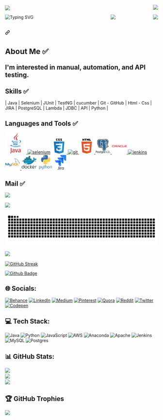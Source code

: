 <!-- count -->
<a href="https://hits.seeyoufarm.com"><img src="https://hits.seeyoufarm.com/api/count/incr/badge.svg?url=https%3A%2F%2Fgithub.com%2Fgjbae1212%2Fhit-counter&count_bg=%23495AA6&title_bg=%23555555&icon=opencontainersinitiative.svg&icon_color=%23E7E7E7&title=hits&edge_flat=false" align="right"/></a>

<p align="left"><img src="https://i.imgur.com/A6bWGFl.gif" width="130" align="center"/>
 
 <img src="https://komarev.com/ghpvc/?username=atinccihad&&style=plastics&&color=gray" align="right"/></p>
 <!-- Coder Uncle Pic -->
 <div id="header" align="left" > <img src="https://cdn.dribbble.com/users/1162077/screenshots/3848914/programmer.gif" width="140" align="right"/>

<!-- %7C -> alttaki yaziya eklemenize yariyor %CC00FF-->
![Typing SVG](https://readme-typing-svg.herokuapp.com?color=&lines=Welcome+Cihad+ATINC+profile%7C)

<!-- yorum satiri-->
<h2 dir="auto"><a id="user-content-necktie-about-me" class="anchor" aria-hidden="true" href="#necktie-about-me"><svg class="octicon octicon-link" viewBox="0 0 16 16" version="1.1" width="16" height="16" aria-hidden="true"><path fill-rule="evenodd" d="M7.775 3.275a.75.75 0 001.06 1.06l1.25-1.25a2 2 0 112.83 2.83l-2.5 2.5a2 2 0 01-2.83 0 .75.75 0 00-1.06 1.06 3.5 3.5 0 004.95 0l2.5-2.5a3.5 3.5 0 00-4.95-4.95l-1.25 1.25zm-4.69 9.64a2 2 0 010-2.83l2.5-2.5a2 2 0 012.83 0 .75.75 0 001.06-1.06 3.5 3.5 0 00-4.95 0l-2.5 2.5a3.5 3.5 0 004.95 4.95l1.25-1.25a.75.75 0 00-1.06-1.06l-1.25 1.25a2 2 0 01-2.83 0z">
 
 ### </path></svg></a> About Me ✅ 
<p>I'm interested in manual, automation, and API testing.</p>
 
 ## </path></svg></a> Skills ✅
| Java | Selenium | JUnit | TestNG | cucumber | Git - GitHub | Html - Css | JIRA | PostgreSQL | Lambda | JDBC | API | Python | </h4>
 <br>
 
 ## </path></svg></a> Languages and Tools ✅ </a> 
 
 <a href="https://www.java.com/tr/" target="_blank" rel="noreferrer"> <img src="https://raw.githubusercontent.com/devicons/devicon/master/icons/java/java-original-wordmark.svg" alt="java" width="70" height="70"/> 
 <a href="https://www.selenium.dev/" target="_blank" rel="noreferrer"> <img src="https://raw.githubusercontent.com/detain/svg-logos/780f25886640cef088af994181646db2f6b1a3f8/svg/selenium-logo.svg" alt="selenium" width="50" height="50"/></a> <a href="https://www.w3schools.com/css/" target="_blank" rel="noreferrer"> <img src="https://raw.githubusercontent.com/devicons/devicon/master/icons/css3/css3-original-wordmark.svg" alt="css3" width="50" height="50"/> </a> <a href="https://git-scm.com/" target="_blank" rel="noreferrer"> <img src="https://www.vectorlogo.zone/logos/git-scm/git-scm-icon.svg" alt="git" width="50" height="50"/> </a> <a href="https://www.w3.org/html/" target="_blank" rel="noreferrer"><a href="https://www.w3schools.com/html/" target="_blank" rel="noreferrer"> <img src="https://raw.githubusercontent.com/devicons/devicon/master/icons/html5/html5-original-wordmark.svg" alt="html5" width="50" height="50"/> </a> <a href="https://www.postgresql.org/" target="_blank" rel="noreferrer"> <img src="https://raw.githubusercontent.com/devicons/devicon/master/icons/postgresql/postgresql-original-wordmark.svg" alt="PostgreSQL" width="50" height="50"/> </a> <a href="https://www.oracle.com/" target="_blank" rel="noreferrer"><img src="https://raw.githubusercontent.com/devicons/devicon/master/icons/oracle/oracle-original.svg" alt="oracle" width="50" height="50"/> </a> <a href="https://www.jenkins.io" target="_blank" rel="noreferrer"><img src="https://www.vectorlogo.zone/logos/jenkins/jenkins-icon.svg" alt="jenkins" width="50" height="50"/> </a> <a href="https://www.mysql.com/" target="_blank" rel="noreferrer"><img src="https://raw.githubusercontent.com/devicons/devicon/master/icons/mysql/mysql-original-wordmark.svg" alt="mysql" width="50" height="50"/><a href="https://www.docker.com/" target="_blank" rel="noreferrer"> <img src="https://raw.githubusercontent.com/devicons/devicon/master/icons/docker/docker-original-wordmark.svg" alt="docker" width="50" height="50"/></a> <a href="https://www.python.org/" target="_blank" rel="noreferrer"><img src="https://raw.githubusercontent.com/devicons/devicon/master/icons/python/python-original-wordmark.svg" alt="python" width="50" height="50"/><a href="https://www.atlassian.com/software/jira" target="_blank" rel="noreferrer"><img src="https://raw.githubusercontent.com/devicons/devicon/master/icons/jira/jira-original-wordmark.svg" alt="Jira" width="50" height="50"/></a></p>
 
  ## </path></svg></a> Mail ✅ </a>
  
  <a href = "mailto:atinccihad@gmail.com"><img src="https://img.shields.io/badge/-Gmail-%23333?style=for-the-badge&logo=gmail&logoColor=reed" target="_blank"></a>
  
![](./profile-3d-contrib/profile-night-rainbow.svg)

![](https://github.com/BEPb/BEPb/raw/output/github-contribution-grid-snake.svg)

![](https://raw.githubusercontent.com/zouariste/corona-runner/gh-pages/assets/corona-runner.gif)

[![GitHub Streak](http://github-readme-streak-stats.herokuapp.com?user=hanzelkaraagac&theme=onedark&date_format=M%20j%5B%2C%20Y%5D)](https://git.io/streak-stats) <br/> 

[![Github Badge](https://img.shields.io/badge/-Github-000?style=quare&labelColor=000&logo=Github&logoColor=white&link=link)](https://github.com/atinccihad)
  
  ## 🌐 Socials:
[![Behance](https://img.shields.io/badge/Behance-1769ff?logo=behance&logoColor=white)](https://behance.net/cihadatin) [![LinkedIn](https://img.shields.io/badge/LinkedIn-%230077B5.svg?logo=linkedin&logoColor=white)](https://linkedin.com/in/atinccihad) [![Medium](https://img.shields.io/badge/Medium-12100E?logo=medium&logoColor=white)](https://medium.com/@atinccihad) [![Pinterest](https://img.shields.io/badge/Pinterest-%23E60023.svg?logo=Pinterest&logoColor=white)](https://pinterest.com/atinccihad) [![Quora](https://img.shields.io/badge/Quora-%23B92B27.svg?logo=Quora&logoColor=white)](https://quora.com/profile/Cihad-ATINÇ) [![Reddit](https://img.shields.io/badge/Reddit-%23FF4500.svg?logo=Reddit&logoColor=white)](https://reddit.com/user/atinccihad) [![Twitter](https://img.shields.io/badge/Twitter-%231DA1F2.svg?logo=Twitter&logoColor=white)](https://twitter.com/atinc_cihad) [![Codepen](https://img.shields.io/badge/Codepen-000000?style=for-the-badge&logo=codepen&logoColor=white)](https://codepen.io/atinccihad) 

## 💻 Tech Stack:
![Java](https://img.shields.io/badge/java-%23ED8B00.svg?style=for-the-badge&logo=java&logoColor=white) ![Python](https://img.shields.io/badge/python-3670A0?style=for-the-badge&logo=python&logoColor=ffdd54) ![JavaScript](https://img.shields.io/badge/javascript-%23323330.svg?style=for-the-badge&logo=javascript&logoColor=%23F7DF1E) ![AWS](https://img.shields.io/badge/AWS-%23FF9900.svg?style=for-the-badge&logo=amazon-aws&logoColor=white) ![Anaconda](https://img.shields.io/badge/Anaconda-%2344A833.svg?style=for-the-badge&logo=anaconda&logoColor=white) ![Apache](https://img.shields.io/badge/apache-%23D42029.svg?style=for-the-badge&logo=apache&logoColor=white) ![Jenkins](https://img.shields.io/badge/jenkins-%232C5263.svg?style=for-the-badge&logo=jenkins&logoColor=white) ![MySQL](https://img.shields.io/badge/mysql-%2300f.svg?style=for-the-badge&logo=mysql&logoColor=white) ![Postgres](https://img.shields.io/badge/postgres-%23316192.svg?style=for-the-badge&logo=postgresql&logoColor=white)
## 📊 GitHub Stats:
![](https://github-readme-stats.vercel.app/api?username=atinccihad&theme=dark&hide_border=false&include_all_commits=false&count_private=false)<br/>
![](https://github-readme-streak-stats.herokuapp.com/?user=atinccihad&theme=dark&hide_border=false)<br/>
![](https://github-readme-stats.vercel.app/api/top-langs/?username=atinccihad&theme=dark&hide_border=false&include_all_commits=false&count_private=false&layout=compact)

## 🏆 GitHub Trophies
![](https://github-profile-trophy.vercel.app/?username=atinccihad&theme=radical&no-frame=false&no-bg=true&margin-w=4)
